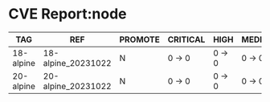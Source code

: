 # CVE Report:node
|    TAG    |        REF         | PROMOTE | CRITICAL |  HIGH  | MEDIUM |  LOW   | UNKNOWN |
|-----------|--------------------|---------|----------|--------|--------|--------|---------|
| 18-alpine | 18-alpine_20231022 | N       | 0 -> 0   | 0 -> 0 | 0 -> 0 | 0 -> 0 | 0 -> 0  |
| 20-alpine | 20-alpine_20231022 | N       | 0 -> 0   | 0 -> 0 | 0 -> 0 | 0 -> 0 | 0 -> 0  |
